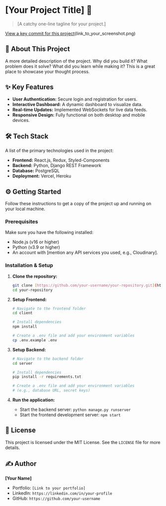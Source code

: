 # [Your Project Title] 🚀

> [A catchy one-line tagline for your project.]

[View a key commit for this  project](https://github.com/Sureshjangid99/Mini-project-s/blob/main/FSP%20project%20ss.png?raw=true)(link_to_your_screenshot.png)

## 📖 About This Project

A more detailed description of the project. Why did you build it? What problem does it solve? What did you learn while making it? This is a great place to showcase your thought process.

## ✨ Key Features

* **User Authentication:** Secure login and registration for users.
* **Interactive Dashboard:** A dynamic dashboard to visualize data.
* **Real-time Updates:** Implemented WebSockets for live data feeds.
* **Responsive Design:** Fully functional on both desktop and mobile devices.

## 🛠️ Tech Stack

A list of the primary technologies used in the project:

* **Frontend:** React.js, Redux, Styled-Components
* **Backend:** Python, Django REST Framework
* **Database:** PostgreSQL
* **Deployment:** Vercel, Heroku

## ⚙️ Getting Started

Follow these instructions to get a copy of the project up and running on your local machine.

### Prerequisites

Make sure you have the following installed:
* Node.js (v16 or higher)
* Python (v3.9 or higher)
* An account with [mention any API services you used, e.g., Cloudinary].

### Installation & Setup

1.  **Clone the repository:**
    ```sh
    git clone [https://github.com/your-username/your-repository.git](https://github.com/your-username/your-repository.git)
    cd your-repository
    ```

2.  **Setup Frontend:**
    ```sh
    # Navigate to the frontend folder
    cd client

    # Install dependencies
    npm install

    # Create a .env file and add your environment variables
    cp .env.example .env
    ```

3.  **Setup Backend:**
    ```sh
    # Navigate to the backend folder
    cd server

    # Install dependencies
    pip install -r requirements.txt

    # Create a .env file and add your environment variables
    # (e.g., database URL, secret keys)
    ```

4.  **Run the application:**
    * Start the backend server: `python manage.py runserver`
    * Start the frontend development server: `npm start`

## 📄 License

This project is licensed under the MIT License. See the `LICENSE` file for more details.

## ✍️ Author

**[Your Name]**

* Portfolio: `[Link to your portfolio]`
* LinkedIn: `https://linkedin.com/in/your-profile`
* GitHub: `https://github.com/your-username`
